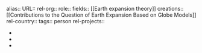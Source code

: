alias::
URL::
rel-org::
role::
fields:: [[Earth expansion theory]]
creations:: [[Contributions to the Question of Earth Expansion Based on Globe Models]]
rel-country::
tags:: person
rel-projects::

-
-
-
